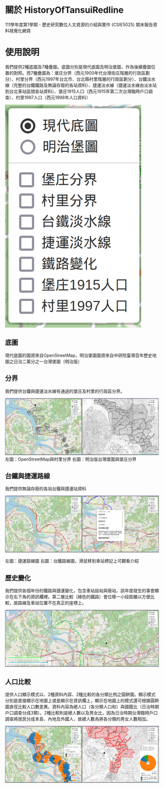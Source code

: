 # 關於 HistoryOfTansuiRedline
111學年度第1學期 - 歷史研究數位人文資源的介紹與實作 (CSIE5025) 期末報告資料視覺化網頁

# 使用說明



我們提供2種底圖及7種疊圖。底圖分別是現代底圖及明治堡圖，作為後續疊圖位置的對照。而7種疊圖為：堡庄分界（西元1900年代台灣街庄階層的行政區劃分）、村里分界（西元1997年台北市、台北縣村里階層的行政區劃分）、台鐵淡水線（完整的台鐵鐵路及無論存廢的各站資料）、捷運淡水線（捷運淡水線由淡水站到台北車站區間各站資料）、堡庄1915人口（西元1915年第二次台灣臨時戶口調查）、村里1997人口（西元1998年人口資料） 

![layerList](./readmeImg/layerList.png)

## 底圖 

現代底圖的圖資來自OpenStreetMap，明治堡圖圖資來自中研院臺灣百年歷史地圖之日治二萬分之一台灣堡圖（明治版） 

## 分界 

我們提供台鐵與捷運淡水線有通過的堡庄及村里的行政區分界。

![area](./readmeImg/area.png)
左圖：OpenStreetMap與村里分界 右圖：明治版台灣堡圖與堡庄分界 

## 台鐵與捷運路線 

我們提供無論存廢的各站台鐵與捷運站資料 

![railway](./readmeImg/railway.png)

左圖：捷運路線圖 右圖：台鐵路線圖，滑鼠移到車站標記上可觀看介紹 

## 歷史變化 

我們提供各個年份的鐵路與捷運變化，包含車站設站與廢站，該年度發生的事會顯示在右下角的資訊欄裡。第二層比較（綠色的鐵路）會位移一小段距離以方便比較，故路線及車站位置不在真正的座標上。 

![historyCompare](./readmeImg/history.png)

## 人口比較 

提供人口顯示模式以、2種資料內容、2種比較的各分類比例之圓餅圖。顯示模式分別是直接顯示在地圖上或是顯示在資訊欄上，顯示在地圖上的模式還可根據圓餅圖直徑比較人口數差異。資料內容為總人口（各分類人口和）與國籍比（日治時期戶口調查分成3類）。2種比較則是總人數以及男女比，因為日治時期台灣臨時戶口調查將居民分成本島、內地及外國人，故總人數為將各分類的男女人數相加。 

![populationCompare](./readmeImg/population.png)
 
